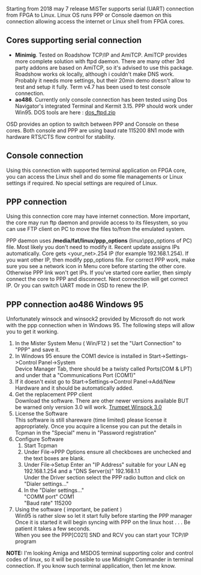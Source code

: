 Starting from 2018 may 7 release MiSTer supports serial (UART) connection from FPGA to Linux. Linux OS runs PPP or Console daemon on this connection allowing access the internet or Linux shell from FPGA cores.

## Cores supporting serial connection
* **Minimig**. Tested on Roadshow TCP/IP and AmiTCP. AmiTCP provides more complete solution with ftpd daemon. There are many other 3rd party addons are based on AmiTCP, so it's advised to use this package. Roadshow works ok locally, although i couldn't make DNS work. Probably it needs more settings, but their 20min demo doesn't allow to test and setup it fully. Term v4.7 has been used to test console connection.
* **ao486**. Currently only console connection has been tested using Dos Navigator's integrated Terminal and Kermit 3.15. PPP should work under Win95.  DOS tools are here : [dos_ftpd.zip](https://github.com/MiSTer-devel/ao486_MiSTer/blob/master/extra/dos_ftpd.zip)

OSD provides an option to switch between PPP and Console on these cores.
Both console and PPP are using baud rate 115200 8N1 mode with hardware RTS/CTS flow control for stability.

## Console connection
Using this connection with supported terminal application on FPGA core, you can access the Linux shell and do some file managements or Linux settings if required.
No special settings are required of Linux. 

## PPP connection
Using this connection core may have internet connection. More important, the core may run ftp daemon and provide access to its filesystem, so you can use FTP client on PC to move the files to/from the emulated system.

PPP daemon uses **/media/fat/linux/ppp_options** (linux\ppp_options of PC) file. Most likely you don't need to modify it. Recent update assigns IPs automatically. Core gets <your_net>.254 IP (for example 192.168.1.254). If you want other IP, then modify ppp_options file.
For correct PPP work, make sure you see a network icon in Menu core before starting the other core. Otherwise PPP link won't get IPs. If you've started core earlier, then simply connect the core to PPP and disconnect. Next connection will get correct IP. Or you can switch UART mode in OSD to renew the IP.


## PPP connection ao486 Windows 95
Unfortunately winsock and winsock2 provided by Microsoft do not work with the ppp connection when in Windows 95.
The following steps will allow you to get it working.
<ol>
<li> In the Mister System Menu ( Win/F12 ) set the "Uart Connection" to "PPP" and save it.
<li> In Windows 95 ensure the COM1 device is installed in Start->Settings->Control Panel->System
<BR>Device Manager Tab, there should be a twisty called Ports(COM & LPT) and under that a "Communications Port (COM1)"
<li> If it doesn't exist go to Start->Settings->Control Panel->Add/New Hardware and it should be automatically added.
<li> Get the replacement PPP client
<br>Download the software.  There are other newer versions available BUT be warned only version 3.0 will work.
<a href="https://winworldpc.com/product/trumpet-winsock/3x">Trumpet Winsock 3.0</a>
<li> License the Software
<br>This software is still shareware (time limited) please license it appropriately.
Once you acquire a license you can put the details in Tcpman in the "Special" menu in "Password registration"
<li> Configure Software
<ol>
<li> Start Tcpman
<li> Under File->PPP Options ensure all checkboxes are unchecked and the text boxes are blank.
<li> Under File->Setup Enter an "IP Address" suitable for your LAN eg 192.168.1.254 and a "DNS Server(s)" 192.168.1.1
<BR>Under the Driver section select the PPP radio button and click on "Dialer settings..."
<li> In the "Dialer settings..."
<BR>"COMM port" COM1
<BR>"Baud rate" 115200
</ol>
<li>Using the software ( important, be patient )
<BR>Win95 is rather slow so let it start fully before starting the PPP manager
<BR>Once it is started it will begin syncing with PPP on the linux host . . . Be patient it takes a few seconds.
<BR>When you see the PPP[C021] SND and RCV you can start your TCP/IP program
</ol>

**NOTE:** I'm looking Amiga and MSDOS terminal supporting color and control codes of linux, so it will be possible to use Midnight Commander in terminal connection. If you know such terminal application, then let me know.